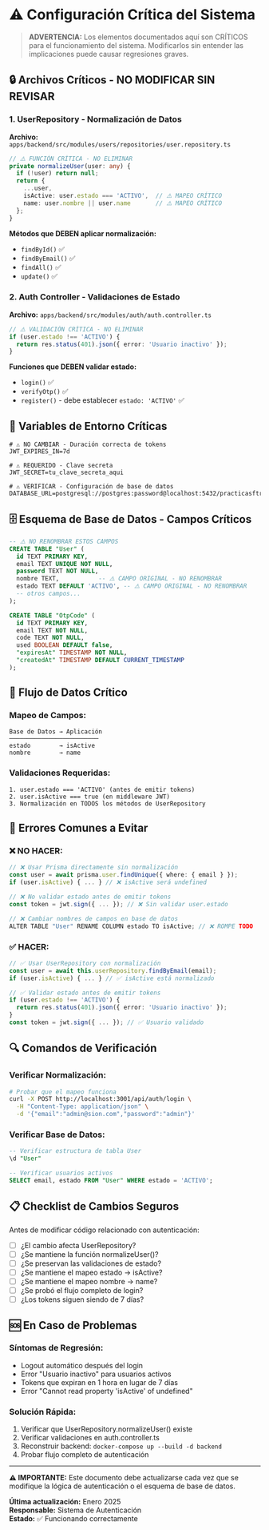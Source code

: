# ⚠️ Configuración Crítica del Sistema

> **ADVERTENCIA:** Los elementos documentados aquí son CRÍTICOS para el funcionamiento del sistema. Modificarlos sin entender las implicaciones puede causar regresiones graves.

## 🔒 Archivos Críticos - NO MODIFICAR SIN REVISAR

### 1. UserRepository - Normalización de Datos
**Archivo:** `apps/backend/src/modules/users/repositories/user.repository.ts`

```typescript
// ⚠️ FUNCIÓN CRÍTICA - NO ELIMINAR
private normalizeUser(user: any) {
  if (!user) return null;
  return {
    ...user,
    isActive: user.estado === 'ACTIVO',  // ⚠️ MAPEO CRÍTICO
    name: user.nombre || user.name       // ⚠️ MAPEO CRÍTICO
  };
}
```

**Métodos que DEBEN aplicar normalización:**
- `findById()` ✅
- `findByEmail()` ✅
- `findAll()` ✅
- `update()` ✅

### 2. Auth Controller - Validaciones de Estado
**Archivo:** `apps/backend/src/modules/auth/auth.controller.ts`

```typescript
// ⚠️ VALIDACIÓN CRÍTICA - NO ELIMINAR
if (user.estado !== 'ACTIVO') {
  return res.status(401).json({ error: 'Usuario inactivo' });
}
```

**Funciones que DEBEN validar estado:**
- `login()` ✅
- `verifyOtp()` ✅
- `register()` - debe establecer `estado: 'ACTIVO'` ✅

## 🔧 Variables de Entorno Críticas

```env
# ⚠️ NO CAMBIAR - Duración correcta de tokens
JWT_EXPIRES_IN=7d

# ⚠️ REQUERIDO - Clave secreta
JWT_SECRET=tu_clave_secreta_aqui

# ⚠️ VERIFICAR - Configuración de base de datos
DATABASE_URL=postgresql://postgres:password@localhost:5432/practicasftr
```

## 🗄️ Esquema de Base de Datos - Campos Críticos

```sql
-- ⚠️ NO RENOMBRAR ESTOS CAMPOS
CREATE TABLE "User" (
  id TEXT PRIMARY KEY,
  email TEXT UNIQUE NOT NULL,
  password TEXT NOT NULL,
  nombre TEXT,           -- ⚠️ CAMPO ORIGINAL - NO RENOMBRAR
  estado TEXT DEFAULT 'ACTIVO', -- ⚠️ CAMPO ORIGINAL - NO RENOMBRAR
  -- otros campos...
);

CREATE TABLE "OtpCode" (
  id TEXT PRIMARY KEY,
  email TEXT NOT NULL,
  code TEXT NOT NULL,
  used BOOLEAN DEFAULT false,
  "expiresAt" TIMESTAMP NOT NULL,
  "createdAt" TIMESTAMP DEFAULT CURRENT_TIMESTAMP
);
```

## 🔄 Flujo de Datos Crítico

### Mapeo de Campos:
```
Base de Datos → Aplicación
─────────────────────────
estado        → isActive
nombre        → name
```

### Validaciones Requeridas:
```
1. user.estado === 'ACTIVO' (antes de emitir tokens)
2. user.isActive === true (en middleware JWT)
3. Normalización en TODOS los métodos de UserRepository
```

## 🚨 Errores Comunes a Evitar

### ❌ NO HACER:
```typescript
// ❌ Usar Prisma directamente sin normalización
const user = await prisma.user.findUnique({ where: { email } });
if (user.isActive) { ... } // ❌ isActive será undefined

// ❌ No validar estado antes de emitir tokens
const token = jwt.sign({ ... }); // ❌ Sin validar user.estado

// ❌ Cambiar nombres de campos en base de datos
ALTER TABLE "User" RENAME COLUMN estado TO isActive; // ❌ ROMPE TODO
```

### ✅ HACER:
```typescript
// ✅ Usar UserRepository con normalización
const user = await this.userRepository.findByEmail(email);
if (user.isActive) { ... } // ✅ isActive está normalizado

// ✅ Validar estado antes de emitir tokens
if (user.estado !== 'ACTIVO') {
  return res.status(401).json({ error: 'Usuario inactivo' });
}
const token = jwt.sign({ ... }); // ✅ Usuario validado
```

## 🔍 Comandos de Verificación

### Verificar Normalización:
```bash
# Probar que el mapeo funciona
curl -X POST http://localhost:3001/api/auth/login \
  -H "Content-Type: application/json" \
  -d '{"email":"admin@sion.com","password":"admin"}'
```

### Verificar Base de Datos:
```sql
-- Verificar estructura de tabla User
\d "User"

-- Verificar usuarios activos
SELECT email, estado FROM "User" WHERE estado = 'ACTIVO';
```

## 📋 Checklist de Cambios Seguros

Antes de modificar código relacionado con autenticación:

- [ ] ¿El cambio afecta UserRepository?
- [ ] ¿Se mantiene la función normalizeUser()?
- [ ] ¿Se preservan las validaciones de estado?
- [ ] ¿Se mantiene el mapeo estado → isActive?
- [ ] ¿Se mantiene el mapeo nombre → name?
- [ ] ¿Se probó el flujo completo de login?
- [ ] ¿Los tokens siguen siendo de 7 días?

## 🆘 En Caso de Problemas

### Síntomas de Regresión:
- Logout automático después del login
- Error "Usuario inactivo" para usuarios activos
- Tokens que expiran en 1 hora en lugar de 7 días
- Error "Cannot read property 'isActive' of undefined"

### Solución Rápida:
1. Verificar que UserRepository.normalizeUser() existe
2. Verificar validaciones en auth.controller.ts
3. Reconstruir backend: `docker-compose up --build -d backend`
4. Probar flujo completo de autenticación

---

**⚠️ IMPORTANTE:** Este documento debe actualizarse cada vez que se modifique la lógica de autenticación o el esquema de base de datos.

**Última actualización:** Enero 2025  
**Responsable:** Sistema de Autenticación  
**Estado:** ✅ Funcionando correctamente